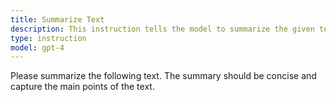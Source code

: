 ```yaml
---
title: Summarize Text
description: This instruction tells the model to summarize the given text.
type: instruction
model: gpt-4
---
```


Please summarize the following text. The summary should be concise and capture the main points of the text.
